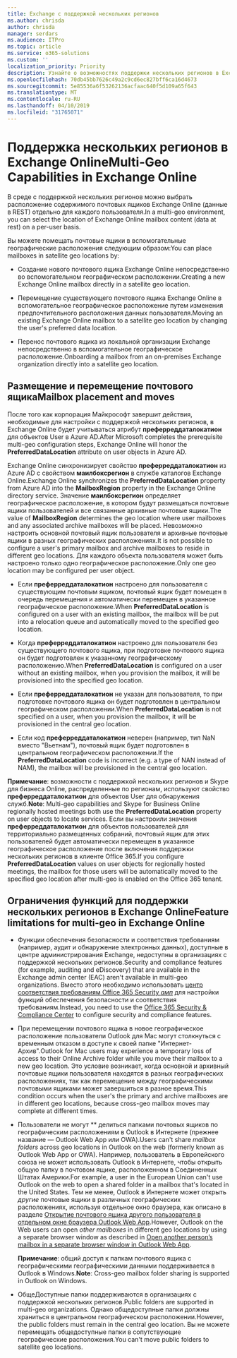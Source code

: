 ```yaml
---
title: Exchange с поддержкой нескольких регионов
ms.author: chrisda
author: chrisda
manager: serdars
ms.audience: ITPro
ms.topic: article
ms.service: o365-solutions
ms.custom: ''
localization_priority: Priority
description: Узнайте о возможностях поддержки нескольких регионов в Exchange Online.
ms.openlocfilehash: 70db45bb7626c49a2c9cd6ec827bff6ca16d4673
ms.sourcegitcommit: 5e85536a6f53262136acfaac640f5d109a65f643
ms.translationtype: MT
ms.contentlocale: ru-RU
ms.lasthandoff: 04/10/2019
ms.locfileid: "31765071"
---
```

# <a name="multi-geo-capabilities-in-exchange-online"></a><span data-ttu-id="6f086-103">Поддержка нескольких регионов в Exchange Online</span><span class="sxs-lookup"><span data-stu-id="6f086-103">Multi-Geo Capabilities in Exchange Online</span></span>

<span data-ttu-id="6f086-104">В среде с поддержкой нескольких регионов можно выбрать расположение содержимого почтовых ящиков Exchange Online (данные в REST) отдельно для каждого пользователя.</span><span class="sxs-lookup"><span data-stu-id="6f086-104">In a multi-geo environment, you can select the location of Exchange Online mailbox content (data at rest) on a per-user basis.</span></span>

<span data-ttu-id="6f086-105">Вы можете помещать почтовые ящики в вспомогательные географические расположения следующим образом:</span><span class="sxs-lookup"><span data-stu-id="6f086-105">You can place mailboxes in satellite geo locations by:</span></span>

- <span data-ttu-id="6f086-106">Создание нового почтового ящика Exchange Online непосредственно во вспомогательном географическом расположении.</span><span class="sxs-lookup"><span data-stu-id="6f086-106">Creating a new Exchange Online mailbox directly in a satellite geo location.</span></span>

- <span data-ttu-id="6f086-107">Перемещение существующего почтового ящика Exchange Online в вспомогательное географическое расположение путем изменения предпочтительного расположения данных пользователя.</span><span class="sxs-lookup"><span data-stu-id="6f086-107">Moving an existing Exchange Online mailbox to a satellite geo location by changing the user's preferred data location.</span></span>

- <span data-ttu-id="6f086-108">Перенос почтового ящика из локальной организации Exchange непосредственно в вспомогательное географическое расположение.</span><span class="sxs-lookup"><span data-stu-id="6f086-108">Onboarding a mailbox from an on-premises Exchange organization directly into a satellite geo location.</span></span>

## <a name="mailbox-placement-and-moves"></a><span data-ttu-id="6f086-109">Размещение и перемещение почтового ящика</span><span class="sxs-lookup"><span data-stu-id="6f086-109">Mailbox placement and moves</span></span>

<span data-ttu-id="6f086-110">После того как корпорация Майкрософт завершит действия, необходимые для настройки с поддержкой нескольких регионов, в Exchange Online будет учитываться атрибут **преферреддаталокатион** для объектов User в Azure AD.</span><span class="sxs-lookup"><span data-stu-id="6f086-110">After Microsoft completes the prerequisite multi-geo configuration steps, Exchange Online will honor the **PreferredDataLocation** attribute on user objects in Azure AD.</span></span>

<span data-ttu-id="6f086-111">Exchange Online синхронизирует свойство **преферреддаталокатион** из Azure AD с свойством **маилбоксрегион** в службе каталогов Exchange Online.</span><span class="sxs-lookup"><span data-stu-id="6f086-111">Exchange Online synchronizes the **PreferredDataLocation** property from Azure AD into the **MailboxRegion** property in the Exchange Online directory service.</span></span> <span data-ttu-id="6f086-112">Значение **маилбоксрегион** определяет географическое расположение, в котором будут размещаться почтовые ящики пользователей и все связанные архивные почтовые ящики.</span><span class="sxs-lookup"><span data-stu-id="6f086-112">The value of **MailboxRegion** determines the geo location where user mailboxes and any associated archive mailboxes will be placed.</span></span> <span data-ttu-id="6f086-113">Невозможно настроить основной почтовый ящик пользователя и архивные почтовые ящики в разных географических расположениях.</span><span class="sxs-lookup"><span data-stu-id="6f086-113">It is not possible to configure a user's primary mailbox and archive mailboxes to reside in different geo locations.</span></span> <span data-ttu-id="6f086-114">Для каждого объекта пользователя может быть настроено только одно географическое расположение.</span><span class="sxs-lookup"><span data-stu-id="6f086-114">Only one geo location may be configured per user object.</span></span>

- <span data-ttu-id="6f086-115">Если **преферреддаталокатион** настроено для пользователя с существующим почтовым ящиком, почтовый ящик будет помещен в очередь перемещения и автоматически перемещен в указанное географическое расположение.</span><span class="sxs-lookup"><span data-stu-id="6f086-115">When **PreferredDataLocation** is configured on a user with an existing mailbox, the mailbox will be put into a relocation queue and automatically moved to the specified geo location.</span></span>

- <span data-ttu-id="6f086-116">Когда **преферреддаталокатион** настроено для пользователя без существующего почтового ящика, при подготовке почтового ящика он будет подготовлен к указанному географическому расположению.</span><span class="sxs-lookup"><span data-stu-id="6f086-116">When **PreferredDataLocation** is configured on a user without an existing mailbox, when you provision the mailbox, it will be provisioned into the specified geo location.</span></span>

- <span data-ttu-id="6f086-117">Если **преферреддаталокатион** не указан для пользователя, то при подготовке почтового ящика он будет подготовлен в центральном географическом расположении.</span><span class="sxs-lookup"><span data-stu-id="6f086-117">When **PreferredDataLocation** is not specified on a user, when you provision the mailbox, it will be provisioned in the central geo location.</span></span>

- <span data-ttu-id="6f086-118">Если код **преферреддаталокатион** неверен (например, тип NaN вместо "Вьетнам"), почтовый ящик будет подготовлен в центральном географическом расположении.</span><span class="sxs-lookup"><span data-stu-id="6f086-118">If the **PreferredDataLocation** code is incorrect (e.g. a type of NAN instead of NAM), the mailbox will be provisioned in the central geo location.</span></span>

<span data-ttu-id="6f086-119">**Примечание**: возможности с поддержкой нескольких регионов и Skype для бизнеса Online, распределенные по регионам, используют свойство **преферреддаталокатион** для объектов User для обнаружения служб.</span><span class="sxs-lookup"><span data-stu-id="6f086-119">**Note**: Multi-geo capabilities and Skype for Business Online regionally hosted meetings both use the **PreferredDataLocation** property on user objects to locate services.</span></span> <span data-ttu-id="6f086-120">Если вы настроили значения **преферреддаталокатион** для объектов пользователей для территориально размещенных собраний, почтовый ящик для этих пользователей будет автоматически перемещен в указанное географическое расположение после включения поддержки нескольких регионов в клиенте Office 365.</span><span class="sxs-lookup"><span data-stu-id="6f086-120">If you configure **PreferredDataLocation** values on user objects for regionally hosted meetings, the mailbox for those users will be automatically moved to the specified geo location after multi-geo is enabled on the Office 365 tenant.</span></span>

## <a name="feature-limitations-for-multi-geo-in-exchange-online"></a><span data-ttu-id="6f086-121">Ограничения функций для поддержки нескольких регионов в Exchange Online</span><span class="sxs-lookup"><span data-stu-id="6f086-121">Feature limitations for multi-geo in Exchange Online</span></span>

- <span data-ttu-id="6f086-122">Функции обеспечения безопасности и соответствия требованиям (например, аудит и обнаружение электронных данных), доступные в центре администрирования Exchange, недоступны в организациях с поддержкой нескольких регионов.</span><span class="sxs-lookup"><span data-stu-id="6f086-122">Security and compliance features (for example, auditing and eDiscovery) that are available in the Exchange admin center (EAC) aren't available in multi-geo organizations.</span></span> <span data-ttu-id="6f086-123">Вместо этого необходимо использовать [центр соответствия требованиям Office 365 Security _амп_](https://support.office.com/article/7e696a40-b86b-4a20-afcc-559218b7b1b8) для настройки функций обеспечения безопасности и соответствия требованиям.</span><span class="sxs-lookup"><span data-stu-id="6f086-123">Instead, you need to use the [Office 365 Security & Compliance Center](https://support.office.com/article/7e696a40-b86b-4a20-afcc-559218b7b1b8) to configure security and compliance features.</span></span>

- <span data-ttu-id="6f086-124">При перемещении почтового ящика в новое географическое расположение пользователи Outlook для Mac могут столкнуться с временным отказом в доступе к своей папке "Интернет-Архив".</span><span class="sxs-lookup"><span data-stu-id="6f086-124">Outlook for Mac users may experience a temporary loss of access to their Online Archive folder while you move their mailbox to a new geo location.</span></span> <span data-ttu-id="6f086-125">Это условие возникает, когда основной и архивный почтовые ящики пользователя находятся в разных географических расположениях, так как перемещение между географическими почтовыми ящиками может завершиться в разное время.</span><span class="sxs-lookup"><span data-stu-id="6f086-125">This condition occurs when the user's the primary and archive mailboxes are in different geo locations, because cross-geo mailbox moves may complete at different times.</span></span>

- <span data-ttu-id="6f086-126">Пользователи не могут \*\* делиться папками почтовых ящиков по географическим расположениям в Outlook в Интернете (прежнее название — Outlook Web App или OWA).</span><span class="sxs-lookup"><span data-stu-id="6f086-126">Users can't share *mailbox folders* across geo locations in Outlook on the web (formerly known as Outlook Web App or OWA).</span></span> <span data-ttu-id="6f086-127">Например, пользователь в Европейского союза не может использовать Outlook в Интернете, чтобы открыть общую папку в почтовом ящике, расположенном в Соединенных Штатах Америки.</span><span class="sxs-lookup"><span data-stu-id="6f086-127">For example, a user in the European Union can't use Outlook on the web to open a shared folder in a mailbox that's located in the United States.</span></span> <span data-ttu-id="6f086-128">Тем не менее, Outlook в Интернете может открыть *другие* почтовые ящики в различных географических расположениях, используя отдельное окно браузера, как описано в разделе [Открытие почтового ящика другого пользователя в отдельном окне браузера Outlook Web App](https://support.office.com/article/A909AD30-E413-40B5-A487-0EA70B763081#__toc372210362).</span><span class="sxs-lookup"><span data-stu-id="6f086-128">However, Outlook on the Web users can open *other mailboxes* in different geo locations by using a separate browser window as described in [Open another person’s mailbox in a separate browser window in Outlook Web App](https://support.office.com/article/A909AD30-E413-40B5-A487-0EA70B763081#__toc372210362).</span></span>

  <span data-ttu-id="6f086-129">**Примечание**: общий доступ к папкам почтового ящика с географическими географическими данными поддерживается в Outlook в Windows.</span><span class="sxs-lookup"><span data-stu-id="6f086-129">**Note**: Cross-geo mailbox folder sharing is supported in Outlook on Windows.</span></span>

- <span data-ttu-id="6f086-130">ОбщеДоступные папки поддерживаются в организациях с поддержкой нескольких регионов.</span><span class="sxs-lookup"><span data-stu-id="6f086-130">Public folders are supported in multi-geo organizations.</span></span> <span data-ttu-id="6f086-131">Однако общедоступные папки должны храниться в центральном географическом расположении.</span><span class="sxs-lookup"><span data-stu-id="6f086-131">However, the public folders must remain in the central geo location.</span></span> <span data-ttu-id="6f086-132">Вы не можете перемещать общедоступные папки в сопутствующие географические расположения.</span><span class="sxs-lookup"><span data-stu-id="6f086-132">You can't move public folders to satellite geo locations.</span></span>
